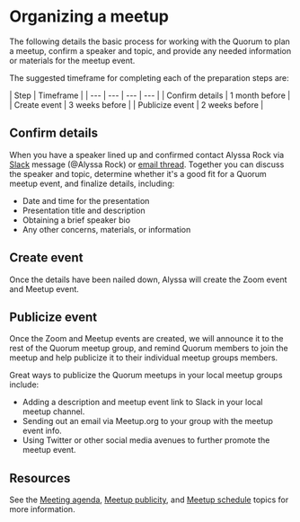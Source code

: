 # Organizing a meetup

The following details the basic process for working with the Quorum to plan a meetup, confirm a speaker and topic, and provide any needed information or materials for the meetup event.

The suggested timeframe for completing each of the preparation steps are:

|   Step    |   Timeframe    |
|  ---  |  ---  |  ---  |  ---  |
|   Confirm details    |   1 month before    |
|   Create event    |   3 weeks before    |
|   Publicize event    |  2 weeks before     |

## Confirm details

When you have a speaker lined up and confirmed contact Alyssa Rock via [Slack](https://join.slack.com/t/writethedocs/shared_invite/zt-lqlaz4w6-WCnSTVD25MebjiqowO8EvQ) message (@Alyssa Rock) or [email thread](mailto:alyssa.rock@gmail.com). Together you can discuss the speaker and topic, determine whether it's a good fit for a Quorum meetup event, and finalize details, including:

*  Date and time for the presentation
*  Presentation title and description
*  Obtaining a brief speaker bio
*  Any other concerns, materials, or information

## Create event

Once the details have been nailed down, Alyssa will create the Zoom event and Meetup event.

## Publicize event

Once the Zoom and Meetup events are created, we will announce it to the rest of the Quorum meetup group, and remind Quorum members to join the meetup and help publicize it to their individual meetup groups members.

Great ways to publicize the Quorum meetups in your local meetup groups include:

*  Adding a description and meetup event link to Slack in your local meetup channel.
*  Sending out an email via Meetup.org to your group with the meetup event info.
*  Using Twitter or other social media avenues to further promote the meetup event.

## Resources

See the [Meeting agenda](meeting-agenda-detailed.md), [Meetup publicity](meetup-publicity-detailed.md), and [Meetup schedule](meetup-schedule-detailed.md) topics for more information.

